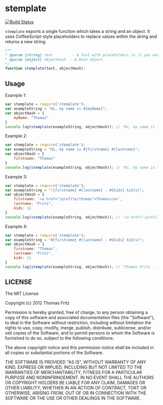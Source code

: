 # stemplate

[![Build Status](https://travis-ci.org/freewil/stemplate.png)](https://travis-ci.org/freewil/stemplate)

`stemplate` exports a single function which takes a string and an object.
It uses CoffeeScript-style placeholders to replace values within the string and
returns a new string.

```javascript
/**
* @param {string} text         - A Text with placeholders in it you want to replace
* @param {object} objectHash  - A Hash object.
*/
function stemplate(text, objectHash);

```

## Usage

Example 1:

```javascript
var stemplate = require('stemplate');
var exampleString = "Hi, my name is #{myName}";
var objectHash = {
    myName: "Thomas"
}
console.log(stemplate(exampleString, objectHash)); // "Hi, my name is Thomas"
```


Example 2:
```javascript
var stemplate = require('stemplate');
var exampleString = "Hi, my name is #{firstname} #{lastname}";
var objectHash = {
    firstname: "Thomas"
}
console.log(stemplate(exampleString, objectHash)); // "Hi, my name is Thomas #{lastname}"
```

Example 3:
```javascript
var stemplate = require('stemplate');
var exampleString = "!{firstname} #{lastname} - #{kids} kid(s)";
var objectHash = {
    firstname: '<a href="/profile/thomas">Thomas</a>',
    lastname: "Fritz",
    kids: 11
}
console.log(stemplate(exampleString, objectHash)); // '<a href="/profile/thomas">Thomas</a> Fritz - 11 kid(s)'
```

Example 4:
```javascript
var stemplate = require('stemplate');
var exampleString = "#{firstname} #{lastname} - #{kids} kid(s)";
var objectHash = {
    firstname: "Thomas",
    lastname: "Fritz",
    kids: 11
}
console.log(stemplate(exampleString, objectHash)); // "Thomas Fritz - 11 kid(s)"
```

## LICENSE

The MIT License

Copyright (c) 2012 Thomas Fritz

Permission is hereby granted, free of charge, to any person obtaining
a copy of this software and associated documentation files (the
"Software"), to deal in the Software without restriction, including
without limitation the rights to use, copy, modify, merge, publish,
distribute, sublicense, and/or sell copies of the Software, and to
permit persons to whom the Software is furnished to do so, subject to
the following conditions:
 
The above copyright notice and this permission notice shall be
included in all copies or substantial portions of the Software.
 
THE SOFTWARE IS PROVIDED "AS IS", WITHOUT WARRANTY OF ANY KIND,
EXPRESS OR IMPLIED, INCLUDING BUT NOT LIMITED TO THE WARRANTIES OF
MERCHANTABILITY, FITNESS FOR A PARTICULAR PURPOSE AND
NONINFRINGEMENT. IN NO EVENT SHALL THE AUTHORS OR COPYRIGHT HOLDERS BE
LIABLE FOR ANY CLAIM, DAMAGES OR OTHER LIABILITY, WHETHER IN AN ACTION
OF CONTRACT, TORT OR OTHERWISE, ARISING FROM, OUT OF OR IN CONNECTION
WITH THE SOFTWARE OR THE USE OR OTHER DEALINGS IN THE SOFTWARE.
